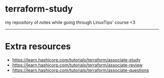 # terraform-study
my repository of notes while going through LinuxTips' course &lt;3

--- 

# Extra resources

* https://learn.hashicorp.com/tutorials/terraform/associate-study
* https://learn.hashicorp.com/tutorials/terraform/associate-review
* https://learn.hashicorp.com/tutorials/terraform/associate-questions
